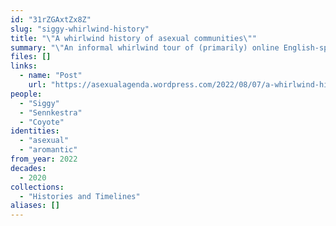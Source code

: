 ```yaml
---
id: "31rZGAxtZx8Z"
slug: "siggy-whirlwind-history"
title: "\"A whirlwind history of asexual communities\""
summary: "\"An informal whirlwind tour of (primarily) online English-speaking ace community history since 1997\""
files: []
links:
  - name: "Post"
    url: "https://asexualagenda.wordpress.com/2022/08/07/a-whirlwind-history-of-asexual-communities/"
people:
  - "Siggy"
  - "Sennkestra"
  - "Coyote"
identities:
  - "asexual"
  - "aromantic"
from_year: 2022
decades:
  - 2020
collections:
  - "Histories and Timelines"
aliases: []
---
```


